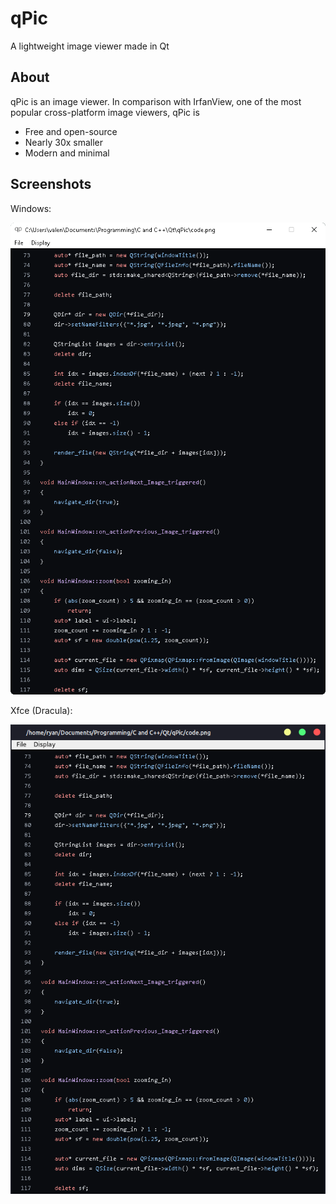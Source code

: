 # qPic
A lightweight image viewer made in Qt

## About
qPic is an image viewer. In comparison with IrfanView, one of the most popular cross-platform image viewers, qPic is
- Free and open-source
- Nearly 30x smaller
- Modern and minimal

## Screenshots
Windows:

![](screenshot.png)

Xfce (Dracula):

![](screenshot_xfce.png)
